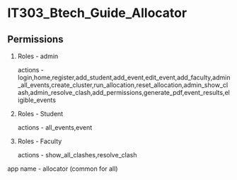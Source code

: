 # IT303_Btech_Guide_Allocator

## Permissions 

1. Roles - admin
   
   actions - login,home,register,add_student,add_event,edit_event,add_faculty,admin_all_events,create_cluster,run_allocation,reset_allocation,admin_show_clash,admin_resolve_clash,add_permissions,generate_pdf,event_results,eligible_events

3. Roles - Student
   
   actions - all_events,event

5. Roles - Faculty
   
   actions - show_all_clashes,resolve_clash

app name - allocator (common for all)
